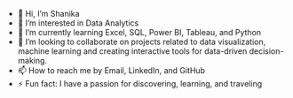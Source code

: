 - 👋 Hi, I’m Shanika 
- 👀 I’m interested in Data Analytics
- 🌱 I’m currently learning Excel, SQL, Power BI, Tableau, and Python
- 💞️ I’m looking to collaborate on projects related to data visualization, machine learning and creating interactive tools for data-driven decision-making.
- 📫 How to reach me by Email, LinkedIn, and GitHub
- ⚡ Fun fact: I have a passion for discovering, learning, and traveling

<!---
shanderson10/shanderson10 is a ✨ special ✨ repository because its `README.md` (this file) appears on your GitHub profile.
You can click the Preview link to take a look at your changes.
--->
